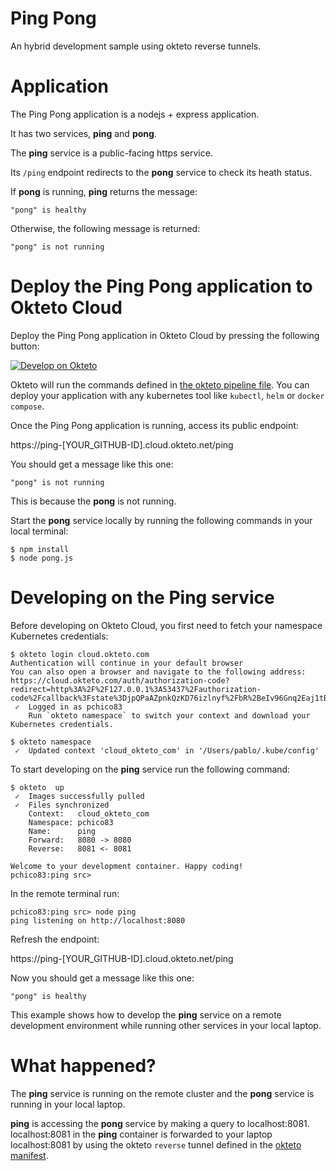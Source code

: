 # Ping Pong

An hybrid development sample using okteto reverse tunnels.

# Application

The Ping Pong application is a nodejs + express application.

It has two services, **ping** and **pong**.

The **ping** service is a public-facing https service.

Its `/ping` endpoint redirects to the **pong** service to check its heath status.

If **pong** is running, **ping** returns the message:

```
"pong" is healthy
```

Otherwise, the following message is returned:

```
"pong" is not running
```

# Deploy the Ping Pong application to Okteto Cloud

Deploy the Ping Pong application in Okteto Cloud by pressing the following button:

[![Develop on Okteto](https://okteto.com/develop-okteto.svg)](https://cloud.okteto.com/deploy?repository=https://github.com/pchico83/ping-pong)

Okteto will run the commands defined in [the okteto pipeline file](/okteto-pipeline.yml). You can deploy your application with any kubernetes tool like `kubectl`, `helm` or `docker compose`.

Once the Ping Pong application is running, access its public endpoint:

   https://ping-[YOUR_GITHUB-ID].cloud.okteto.net/ping

You should get a message like this one:

```
"pong" is not running
```

This is because the **pong** is not running.

Start the **pong** service locally by running the following commands in your local terminal:

```
$ npm install
$ node pong.js
```

# Developing on the Ping service

Before developing on Okteto Cloud, you first need to fetch your namespace Kubernetes credentials:

```
$ okteto login cloud.okteto.com
Authentication will continue in your default browser
You can also open a browser and navigate to the following address:
https://cloud.okteto.com/auth/authorization-code?redirect=http%3A%2F%2F127.0.0.1%3A53437%2Fauthorization-code%2Fcallback%3Fstate%3DjpQPaAZpnkQzKD76izlnyf%2FbR%2BeIv96Gnq2Eaj1tBxY%3D&state=jpQPaAZpnkQzKD76izlnyf%2FbR%2BeIv96Gnq2Eaj1tBxY%3D
 ✓  Logged in as pchico83
    Run `okteto namespace` to switch your context and download your Kubernetes credentials.
```

```
$ okteto namespace
 ✓  Updated context 'cloud_okteto_com' in '/Users/pablo/.kube/config'
 ```

To start developing on the **ping** service run the following command:

```
$ okteto  up
 ✓  Images successfully pulled
 ✓  Files synchronized
    Context:   cloud_okteto_com
    Namespace: pchico83
    Name:      ping
    Forward:   8080 -> 8080
    Reverse:   8081 <- 8081

Welcome to your development container. Happy coding!
pchico83:ping src>
```

In the remote terminal run:

```
pchico83:ping src> node ping
ping listening on http://localhost:8080
```

Refresh the endpoint:

   https://ping-[YOUR_GITHUB-ID].cloud.okteto.net/ping

Now you should get a message like this one:

```
"pong" is healthy
```

This example shows how to develop the **ping** service on a remote development environment while running other services in your local laptop.

# What happened?

The **ping** service is running on the remote cluster and the **pong** service is running in your local laptop.

**ping** is accessing the **pong** service by making a query to localhost:8081. localhost:8081 in the **ping** container is forwarded to your laptop localhost:8081 by using the okteto `reverse` tunnel defined in the [okteto manifest](/okteto.yml).
